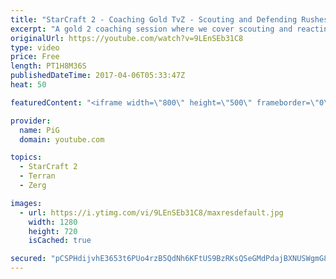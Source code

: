 ```yaml
---
title: "StarCraft 2 - Coaching Gold TvZ - Scouting and Defending Rushes"
excerpt: "A gold 2 coaching session where we cover scouting and reacting to aggression in TvZ -- Watch live at https://www.twitch.tv/x5_pig"
originalUrl: https://youtube.com/watch?v=9LEnSEb31C8
type: video
price: Free
length: PT1H8M36S
publishedDateTime: 2017-04-06T05:33:47Z
heat: 50

featuredContent: "<iframe width=\"800\" height=\"500\" frameborder=\"0\" src=\"https://www.youtube.com/embed/9LEnSEb31C8\" allow=\"accelerometer; autoplay; encrypted-media; gyroscope; picture-in-picture\" allowfullscreen></iframe>"

provider:
  name: PiG
  domain: youtube.com

topics:
  - StarCraft 2
  - Terran
  - Zerg

images:
  - url: https://i.ytimg.com/vi/9LEnSEb31C8/maxresdefault.jpg
    width: 1280
    height: 720
    isCached: true

secured: "pCSPHdijvhE3653t6PUo4rzB5QdNh6KFtUS9BzRKsQSeGMdPdajBXNUSWgmG8vmQ5USPKhkizzd9Y/b0wUJrHK7sfPNhn0wWjlVuoF8L6palfX3OqDxVaUE3YRDrhyV6rXNqiijfeRhhhnMgP3Y9hT88N9KeZIfFqBM1Z8Y5oSm9/raPlQWCpK1E4ZR5FoVN4/eDwzRUY+AC+tBD8dEg3fIdGD7TaEDMO+8hYO4rbAdbDQ+WsaIU1xb72kUPhFEmLc98m2PR4uv4IKi0Va/HPCvflmivngz0CnXAJBcmSVCrBJrZt2oZ8Vg3kqjtfBixBAMMTUsm/XVY9BklMoe3OLBcGKIqZc705tU3N0olCribiPKsnViaAtp9k01znHMO2koqtx1/oRmrRRdF75urLT+MfMGioya12CTNIIIPs0w=;7OE7+gwD0QgEqN0NKGS6bw=="
---
```


